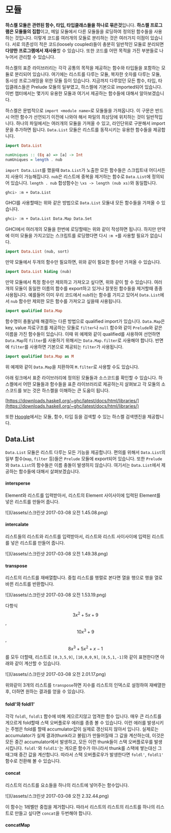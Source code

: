 # 모듈

**하스켈 모듈은 관련된 함수, 타입, 타입클래스들을 하나로 묶은것**입니다. **하스켈 프로그램은 모듈들의 집합**이고, 메일 모듈에서 다른 모듈들을 로딩하여 정의된 함수들을 사용하는 것입니다. 이렇게 코드를 여러개의 모듈로 분리하는 것은 여러가지 이점이 있습니다. 서로 의존성이 적은 코드\(loosely coupled\)들이 충분히 일반적인 모듈로 분리되면 **다양한 프로그램에서 재사용**할 수 있습니다. 또한 코드를 어떤 목적을 가진 부분들로 나누어서 관리할 수 있습니다.

하스켈의 표준 라이브러리는 각각 공통의 목적을 제공하는 함수와 타입들을 포함하는 모듈로 분리되어 있습니다. 여기에는 리스트를 다루는 모듈, 복자한 숫자를 다루는 모듈, 동시성 프로그래밍을 위한 모듈 등이 있습니다. 지금까지 다루었던 모든 함수, 타입, 타입클래스들은 Prelude 모듈의 일부였고, 하스켈에 기본으로 imported되어 있습니다. 이번 챕터에서는 몇가지 유용한 모듈과 여기서 제공하는 함수들에 대해서 알아보겠습니다.

하스켈은 문법적으로 `import <module name>`로 모듈들을 가져옵니다. 이 구문은 반드시 어떤 함수가 선언되기 이전에 나와야 해서 파일의 최상당에 위치하는 것이 일반적입니다. 하나의 파일에서는 여러개의 모듈을 가져올 수 있고, 라인단위로 구분해서 import문을 추가하면 됩니다. `Data.List` 모듈은 리스트를 동작시키는 유용한 함수들을 제공합니다.

```haskell
import Data.List

numUniques :: (Eq a) => [a] -> Int
numUniques = length . nub
```

`import Data.List`를 했을때 `Data.List`가 노출한 모든 함수들은 스크립트내 어디서든지 사용이 가능해집니다. `nub`은 리스트에 중복을 제거하는 함수로 `Data.List`에 정의되어 있습니다. `length . nub` 합성함수는 `\xs -> length (nub xs)`와 동일합니다.

```bash
ghci> :m + Data.List
```

GHCI를 사용할때는 위와 같은 방법으로 `Data.List` 모듈내 모든 함수들을 가져올 수 있습니다.

```bash
ghci> :m + Data.List Data.Map Data.Set
```

GHCI에서 여러개의 모듈을 한번에 로딩할때는 위와 같이 작성하면 됩니다. 하지만 만약에 이미 모듈을 가지고있는 스크립트를 로딩했다면 다시 `:m +`를 사용할 필요가 없습니다.

```haskell
import Data.List (nub, sort)
```

만약 모듈에서 두개의 함수만 필요하면, 위와 같이 필요한 함수만 가져올 수 있습니다.

```haskell
import Data.List hiding (nub)
```

만약 모듈에서 특정 함수만 제외하고 가져오고 싶다면, 위와 같이 할 수 있습니다. 여러개의 모듈이 동일한 이름의 함수를 export하고 있거나 잘못된 함수들을 제거할때 종종 사용됩니다. 예를들어 이미 우리 코드에서 `nub`라는 함수를 가지고 있어서 `Data.List`에서 `nub` 함수만 제외한 모든 함수를 가져오고 싶을때 사용됩니다.

```haskell
import qualified Data.Map
```

함수명이 충돌날때 해결하는 다른 방법으로 qualified import가 있습니다. `Data.Map`은 key, value 자료구조를 제공하는 모듈로 `filter`나 `null` 함수와 같이 `Prelude`와 같은 이름을 가진 함수들이 있습니다. 이때 위 예제와 같이 qualified를 사용하여 선언하면 `Data.Map`의 `filter`를 사용하기 위해서는 `Data.Map.filter`로 사용해야 합니다. 반면에 `filter`를 사용하면 기본으로 제공되는 `filter`가 사용됩니다.

```haskell
import qualified Data.Map as M
```

위 예제와 같이 `Data.Map`을 치환하여 `M.filter`로 사용할 수도 있습니다.

아래 링크에서 표준 라이브러리에 정의된 모듈들과 소스코드를 확인할 수 있습니다. 하스켈에서 어떤 모듈들과 함수들을 표준 라이브러리로 제공하는지 살펴보고 각 모듈의 소스코드를 보는 것은 하스켈을 이해하는 큰 도움이 됩니다.

[https://downloads.haskell.org/~ghc/latest/docs/html/libraries/](https://downloads.haskell.org/~ghc/latest/docs/html/libraries/)

또한 [Hoogle](https://www.haskell.org/hoogle/)에서는 모듈, 함수, 타입 등을 검색할 수 있는 하스켈 검색엔진을 제공합니다.

## Data.List

`Data.List` 모듈은 리스트 다루는 모든 기능을 제공합니다. 편의를 위해서 `Data.List`의 일부 함수\(`map`, `filter` 등\)들은 `Prelude` 모듈에 export되어 있습니다. 또한 `Prelude`와 `Data.List`의 함수들은 이름 충돌이 발생하지 않습니다. 여기서는 `Data.List`에서 제공하는 함수들에 대해서 살펴보겠습니다.

#### intersperse

Element와 리스트를 입력받아서, 리스트의 Element 사이사이에 입력된 Element를 넣은 리스트를 만들어 줍니다.

![](/assets/스크린샷 2017-03-08 오전 1.45.08.png)

#### intercalate

리스트들의 리스트와 리스트를 입력받아서, 리스트와 리스트 사이사이에 입력된 리스트를 넣은 리스트를 만들어 줍니다.

![](/assets/스크린샷 2017-03-08 오전 1.49.38.png)

#### transpose

리스트의 리스트를 재배열합니다. 중첩 리스트를 행렬로 본다면 열을 행으로 행을 열로 바뀐 리스트를 반환합니다.

![](/assets/스크린샷 2017-03-08 오전 1.53.19.png)

다항식 $$3x^2 + 5x + 9$$, $$10x^3 + 9$$, $$8x^3 + 5x^2 + x - 1$$를 모두 더할때, 리스트로 `[0,3,5,9]`, `[10,0,0,9]`, `[8,5,1,-1]`와 같이 표현한다면 아래와 같이 계산할 수 있습니다. 

![](/assets/스크린샷 2017-03-08 오전 2.01.17.png)

위와같이 3개의 리스트를 `transpose`하면 지수를 리스트의 인덱스로 설정하여 재배열한 후, 더하면 원하는 결과를 얻을 수 있습니다. 

#### foldl'와 foldl1'

각각 `foldl`, `foldl1` 함수에 비해 게으르지않고 엄격한 함수 입니다. 매우 큰 리스트를 게으르게 fold할때 스택 오버플로우 에러를 종종 볼 수 있습니다. 이런 에러를 발생시키는 주범은 fold를 할때 accumulator값이 실제로 갱신되지 않아서 입니다. 실제로는 accumulator가 실제 결과(thunk라고 불림)가 만들어질때 그 값을 계산하는데, 이것은 모든 중간 accumulator에서 발생하고, 모든 이런 thunk들이 스택 오버플로우를 발생시킵니다. `foldl'`와 `foldl1'`는 게으른 함수가 아니라서 thunk를 스택에 쌓는대신 그때그때 중간 값을 계산합니다. 따라서 스택 오버플로우가 발생한다면 `foldl'`, `foldl1'` 함수로 전환해 볼 수 있습니다.

#### concat

리스트의 리스트를 요소들을 하나의 리스트에 넣어주는 함수입니다.        

![](/assets/스크린샷 2017-03-08 오전 2.32.44.png)

이 함수는 1레벨만 중첩을 제거합니다. 따라서 리스트의 리스트의 리스트를 하나의 리스트로 만들고 싶다면 `concat`을 두번해야 합니다. 

#### concatMap










